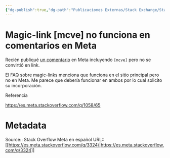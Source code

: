 ```yaml
---
{"dg-publish":true,"dg-path":"Publicaciones Externas/Stack Exchange/Stack Overflow en español/Stack Overflow en español Meta/es.meta.stackoverflow.com-3324.md","permalink":"/publicaciones-externas/stack-exchange/stack-overflow-en-espanol/stack-overflow-en-espanol-meta/es-meta-stackoverflow-com-3324/","title":"Magic-link [mcve] no funciona en comentarios en Meta","hide":true,"noteIcon":"\"0\"","created":"2024-04-03T12:49:10.374-06:00","updated":"2024-04-05T16:44:02.736-06:00"}
---
```


# Magic-link [mcve] no funciona en comentarios en Meta

Recién publiqué [un comentario][1] en Meta incluyendo `[mcve]` pero no se convirtió en link.

El FAQ sobre magic-links menciona que funciona en el sitio principal pero no en Meta. Me parece que debería funcionar en ambos por lo cual solicito su incorporación.

Referencia

https://es.meta.stackoverflow.com/q/1058/65


  [1]: https://es.meta.stackoverflow.com/questions/3299/advertencias-en-preguntas-potencialemente-problem%C3%A1ticas#comment11900_3314

# Metadata
Source:: Stack Overflow Meta en español
URL:: [[https://es.meta.stackoverflow.com/q/3324\|https://es.meta.stackoverflow.com/q/3324]]

